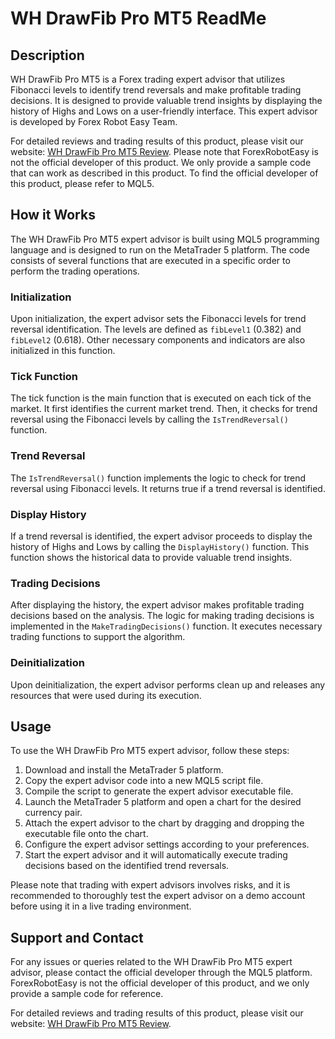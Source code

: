 # WH DrawFib Pro MT5 ReadMe

## Description
WH DrawFib Pro MT5 is a Forex trading expert advisor that utilizes Fibonacci levels to identify trend reversals and make profitable trading decisions. It is designed to provide valuable trend insights by displaying the history of Highs and Lows on a user-friendly interface. This expert advisor is developed by Forex Robot Easy Team.

For detailed reviews and trading results of this product, please visit our website: [WH DrawFib Pro MT5 Review](https://forexroboteasy.com/forex-robot-review/wh-drawfib-pro-mt5-review-unbiased-forex-software-analysis/). Please note that ForexRobotEasy is not the official developer of this product. We only provide a sample code that can work as described in this product. To find the official developer of this product, please refer to MQL5.

## How it Works
The WH DrawFib Pro MT5 expert advisor is built using MQL5 programming language and is designed to run on the MetaTrader 5 platform. The code consists of several functions that are executed in a specific order to perform the trading operations.

### Initialization
Upon initialization, the expert advisor sets the Fibonacci levels for trend reversal identification. The levels are defined as `fibLevel1` (0.382) and `fibLevel2` (0.618). Other necessary components and indicators are also initialized in this function.

### Tick Function
The tick function is the main function that is executed on each tick of the market. It first identifies the current market trend. Then, it checks for trend reversal using the Fibonacci levels by calling the `IsTrendReversal()` function.

### Trend Reversal
The `IsTrendReversal()` function implements the logic to check for trend reversal using Fibonacci levels. It returns true if a trend reversal is identified.

### Display History
If a trend reversal is identified, the expert advisor proceeds to display the history of Highs and Lows by calling the `DisplayHistory()` function. This function shows the historical data to provide valuable trend insights.

### Trading Decisions
After displaying the history, the expert advisor makes profitable trading decisions based on the analysis. The logic for making trading decisions is implemented in the `MakeTradingDecisions()` function. It executes necessary trading functions to support the algorithm.

### Deinitialization
Upon deinitialization, the expert advisor performs clean up and releases any resources that were used during its execution.

## Usage
To use the WH DrawFib Pro MT5 expert advisor, follow these steps:
1. Download and install the MetaTrader 5 platform.
2. Copy the expert advisor code into a new MQL5 script file.
3. Compile the script to generate the expert advisor executable file.
4. Launch the MetaTrader 5 platform and open a chart for the desired currency pair.
5. Attach the expert advisor to the chart by dragging and dropping the executable file onto the chart.
6. Configure the expert advisor settings according to your preferences.
7. Start the expert advisor and it will automatically execute trading decisions based on the identified trend reversals.

Please note that trading with expert advisors involves risks, and it is recommended to thoroughly test the expert advisor on a demo account before using it in a live trading environment.

## Support and Contact
For any issues or queries related to the WH DrawFib Pro MT5 expert advisor, please contact the official developer through the MQL5 platform. ForexRobotEasy is not the official developer of this product, and we only provide a sample code for reference.

For detailed reviews and trading results of this product, please visit our website: [WH DrawFib Pro MT5 Review](https://forexroboteasy.com/forex-robot-review/wh-drawfib-pro-mt5-review-unbiased-forex-software-analysis/).
